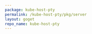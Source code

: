 ```yaml
---
package: kube-host-pty
permalink: /kube-host-pty/pkg/server
layout: goget
repo_name: kube-host-pty
---
```

